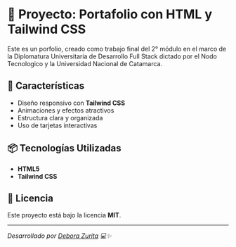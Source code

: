 # 📌 Proyecto: Portafolio con HTML y Tailwind CSS
Este es un porfolio, creado como trabajo final del 2° módulo en el marco de la Diplomatura Universitaria de Desarrollo Full Stack dictado por el Nodo Tecnologico y la Universidad Nacional de Catamarca.

## 🚀 Características
- Diseño responsivo con **Tailwind CSS**
- Animaciones y efectos atractivos
- Estructura clara y organizada
- Uso de tarjetas interactivas

## 📦 Tecnologías Utilizadas
- **HTML5**
- **Tailwind CSS**

## 📄 Licencia
Este proyecto está bajo la licencia **MIT**.

---
_Desarrollado por [Debora Zurita](https://github.com/AbiZur) 💻✨_
